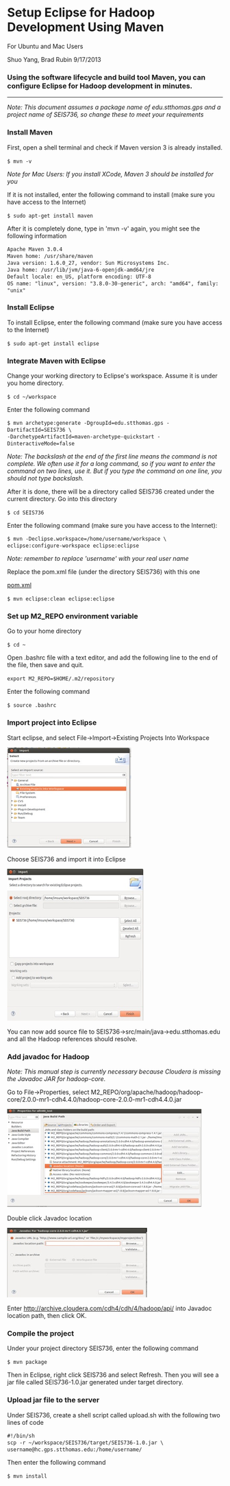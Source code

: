 # Setup Eclipse for Hadoop Development Using Maven

For Ubuntu and Mac Users

Shuo Yang, Brad Rubin 9/17/2013

### Using the software lifecycle and build tool Maven, you can configure Eclipse for Hadoop development in minutes.
---
*Note: This document assumes a package name of edu.stthomas.gps and a project name of SEIS736, so change these to meet your requirements*

### Install Maven

First, open a shell terminal and check if Maven version 3 is already installed. 

`
$ mvn -v
`


*Note for Mac Users: If you install XCode, Maven 3 should be installed for you*


If it is not installed, enter the following command to install (make sure you have access to the Internet)

`
$ sudo apt-get install maven
`

After it is completely done, type in 'mvn -v' again, you might see the following information

	Apache Maven 3.0.4 
	Maven home: /usr/share/maven 
	Java version: 1.6.0_27, vendor: Sun Microsystems Inc. 
	Java home: /usr/lib/jvm/java-6-openjdk-amd64/jre 
	Default locale: en_US, platform encoding: UTF-8 
	OS name: "linux", version: "3.8.0-30-generic", arch: "amd64", family: "unix" 

### Install Eclipse

To install Eclipse, enter the following command (make sure you have access to the Internet)


`
$ sudo apt-get install eclipse
`

### Integrate Maven with Eclipse

Change your working directory to Eclipse's workspace. Assume it is under you home directory.

`
$ cd ~/workspace
`


Enter the following command

	$ mvn archetype:generate -DgroupId=edu.stthomas.gps -DartifactId=SEIS736 \
	-DarchetypeArtifactId=maven-archetype-quickstart -DinteractiveMode=false

*Note: The backslash at the end of the first line means the command is not complete. We often use it for a long command, so if you want to enter the command on two lines, use it. But if you type the command on one line, you should not type backslash.*

After it is done, there will be a directory called SEIS736 created under the current directory. Go into this directory

`
$ cd SEIS736
`


Enter the following command (make sure you have access to the Internet):

	$ mvn -Declipse.workspace=/home/username/workspace \
	eclipse:configure-workspace eclipse:eclipse


*Note: remember to replace 'username' with your real user name*

Replace the pom.xml file (under the directory SEIS736) with this one

[pom.xml](https://github.com/CoE4BD/HadoopHowTo/blob/master/hadoopmaven/pom.xml)


`
$ mvn eclipse:clean eclipse:eclipse
`

### Set up M2_REPO environment variable

Go to your home directory

`
$ cd ~
`


Open .bashrc file with a text editor, and add the following line to the end of the file, then save and quit.

`
export M2_REPO=$HOME/.m2/repository
`

Enter the following command

`
$ source .bashrc
`

### Import project into Eclipse

Start eclipse, and select 
File->Import->Existing Projects Into Workspace

![Import Existing Projects](images/1.jpg)

Choose SEIS736 and import it into Eclipse

![Import](images/2.jpg)

You can now add source file to SEIS736->src/main/java->edu.stthomas.edu and all the Hadoop references should resolve. 

### Add javadoc for Hadoop
*Note: This manual step is currently necessary because Cloudera is missing the Javadoc JAR for hadoop-core.*

Go to File->Properties, select M2_REPO/org/apache/hadoop/hadoop-core/2.0.0-mr1-cdh4.4.0/hadoop-core-2.0.0-mr1-cdh4.4.0.jar

![Build Path](images/3.jpg)

Double click Javadoc location

![Javadoc Location](images/4.jpg)

Enter http://archive.cloudera.com/cdh4/cdh/4/hadoop/api/ into Javadoc location path, then click OK.

### Compile the project

Under your project directory SEIS736, enter the following command

`
$ mvn package
`


Then in Eclipse, right click SEIS736 and select Refresh. Then you will see a jar file called  SEIS736-1.0.jar generated under target directory.

### Upload jar file to the server

Under SEIS736, create a shell script called upload.sh with the following two lines of code

	#!/bin/sh
	scp -r ~/workspace/SEIS736/target/SEIS736-1.0.jar \
	username@hc.gps.stthomas.edu:/home/username/

Then enter the following command

`
$ mvn install
`

